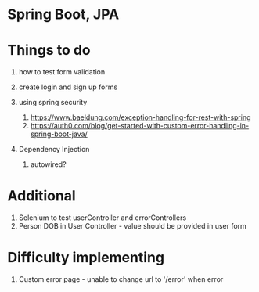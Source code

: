 # Spring Boot, JPA

# Things to do
1. how to test form validation

2. create login and sign up forms

3. using spring security 
   1. https://www.baeldung.com/exception-handling-for-rest-with-spring
   2. https://auth0.com/blog/get-started-with-custom-error-handling-in-spring-boot-java/

4. Dependency Injection
   1. autowired?

# Additional
1. Selenium to test userController and errorControllers
2. Person DOB in User Controller - value should be provided in user form

# Difficulty implementing
1. Custom error page - unable to change url to '/error' when error 
   
